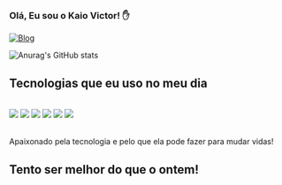 ### Olá, Eu sou o Kaio Victor!  ✋

[![Blog](https://img.shields.io/badge/LinkedIn-0077B5?style=for-the-badge&logo=linkedin&logoColor=white)](https://www.linkedin.com/in/kaio-victor-benicio-da-silva-61bb4a248/)





![Anurag's GitHub stats](https://github-readme-stats.vercel.app/api?username=Kess220&show_icons=true&theme=dark)

## Tecnologias que eu uso no meu dia

<div style="display: inline_block"><br/>
<img aling="center" src="https://img.shields.io/badge/HTML5-E34F26?style=for-the-badge&logo=html5&logoColor=white"/>
<img aling="center" src="https://img.shields.io/badge/CSS3-1572B6?style=for-the-badge&logo=css3&logoColor=white"/>
<img aling="center" src="https://img.shields.io/badge/JavaScript-F7DF1E?style=for-the-badge&logo=javascript&logoColor=black"/>
<img aling="center" src="https://img.shields.io/badge/Node.js-43853D?style=for-the-badge&logo=node.js&logoColor=white"/>
<img aling="center" src="https://img.shields.io/badge/Express.js-404D59?style=for-the-badge"/>
<img aling="center" src="https://img.shields.io/badge/MongoDB-4EA94B?style=for-the-badge&logo=mongodb&logoColor=white"/>
</div><br/>

Apaixonado pela tecnologia e pelo que ela pode fazer para mudar vidas!

## Tento ser melhor do que o ontem!






